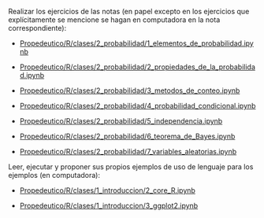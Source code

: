 Realizar los ejercicios de las notas (en papel excepto en los ejercicios que explícitamente se mencione se hagan en computadora en la nota correspondiente):

* [Propedeutico/R/clases/2_probabilidad/1_elementos_de_probabilidad.ipynb](https://github.com/ITAM-DS/Propedeutico/blob/master/R/clases/2_probabilidad/1_elementos_de_probabilidad.ipynb)

* [Propedeutico/R/clases/2_probabilidad/2_propiedades_de_la_probabilidad.ipynb](https://github.com/ITAM-DS/Propedeutico/blob/master/R/clases/2_probabilidad/2_propiedades_de_la_probabilidad.ipynb)

* [Propedeutico/R/clases/2_probabilidad/3_metodos_de_conteo.ipynb](https://github.com/ITAM-DS/Propedeutico/blob/master/R/clases/2_probabilidad/3_metodos_de_conteo.ipynb)

* [Propedeutico/R/clases/2_probabilidad/4_probabilidad_condicional.ipynb](https://github.com/ITAM-DS/Propedeutico/blob/master/R/clases/2_probabilidad/4_probabilidad_condicional.ipynb)

* [Propedeutico/R/clases/2_probabilidad/5_independencia.ipynb](https://github.com/ITAM-DS/Propedeutico/blob/master/R/clases/2_probabilidad/5_independencia.ipynb)

* [Propedeutico/R/clases/2_probabilidad/6_teorema_de_Bayes.ipynb](https://github.com/ITAM-DS/Propedeutico/blob/master/R/clases/2_probabilidad/6_teorema_de_Bayes.ipynb)

* [Propedeutico/R/clases/2_probabilidad/7_variables_aleatorias.ipynb](https://github.com/ITAM-DS/Propedeutico/blob/master/R/clases/2_probabilidad/7_variables_aleatorias.ipynb)

Leer, ejecutar y proponer sus propios ejemplos de uso de lenguaje para los ejemplos (en computadora):

* [Propedeutico/R/clases/1_introduccion/2_core_R.ipynb](https://github.com/ITAM-DS/Propedeutico/blob/master/R/clases/1_introduccion/2_core_R.ipynb)

* [Propedeutico/R/clases/1_introduccion/3_ggplot2.ipynb](https://github.com/ITAM-DS/Propedeutico/blob/master/R/clases/1_introduccion/3_ggplot2.ipynb)



